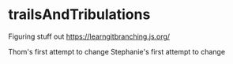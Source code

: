 # trailsAndTribulations
Figuring stuff out
https://learngitbranching.js.org/

Thom's first attempt to change
Stephanie's first attempt to change
